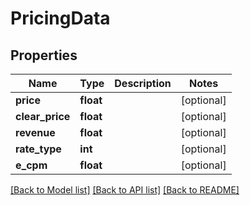 # PricingData


## Properties
Name | Type | Description | Notes
------------ | ------------- | ------------- | -------------
**price** | **float** |  | [optional] 
**clear_price** | **float** |  | [optional] 
**revenue** | **float** |  | [optional] 
**rate_type** | **int** |  | [optional] 
**e_cpm** | **float** |  | [optional] 

[[Back to Model list]](../README.md#documentation-for-models) [[Back to API list]](../README.md#documentation-for-api-endpoints) [[Back to README]](../README.md)


